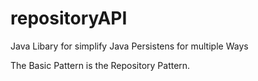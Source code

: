 # repositoryAPI
Java Libary for simplify Java Persistens for multiple Ways

The Basic Pattern is the Repository Pattern.

